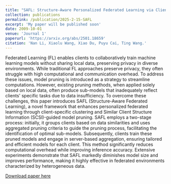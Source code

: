 ```yaml
---
title: "SAFL: Structure-Aware Personalized Federated Learning via Client-Specific Clustering and SCSI-Guided Model Pruning"
collection: publications
permalink: /publication/2025-2-15-SAFL
excerpt: 'My paper will be published soon'
date: 2009-10-01
venue: 'Journal 1'
paperurl: 'https://arxiv.org/abs/2501.18659'
citation: 'Nan Li, Xiaolu Wang, Xiao Du, Puyu Cai, Ting Wang.'
---
```

Federated Learning (FL) enables clients to collaboratively train machine learning models without sharing local data, preserving privacy in diverse environments. While traditional FL approaches preserve privacy, they often struggle with high computational and communication overhead. To address these issues, model pruning is introduced as a strategy to streamline computations. However, existing pruning methods, when applied solely based on local data, often produce sub-models that inadequately reflect clients' specific tasks due to data insufficiency. To overcome these challenges, this paper introduces SAFL (Structure-Aware Federated Learning), a novel framework that enhances personalized federated learning through client-specific clustering and Similar Client Structure Information (SCSI)-guided model pruning. SAFL employs a two-stage process: initially, it groups clients based on data similarities and uses aggregated pruning criteria to guide the pruning process, facilitating the identification of optimal sub-models. Subsequently, clients train these pruned models and engage in server-based aggregation, ensuring tailored and efficient models for each client. This method significantly reduces computational overhead while improving inference accuracy. Extensive experiments demonstrate that SAFL markedly diminishes model size and improves performance, making it highly effective in federated environments characterized by heterogeneous data.

[Download paper here](https://arxiv.org/abs/2501.18659)


